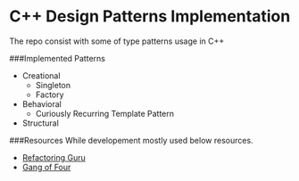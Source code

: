 # C++ Design Patterns Implementation

The repo consist with some of type patterns usage in C++

###Implemented Patterns
- Creational
    * Singleton
    * Factory
- Behavioral
    * Curiously Recurring Template Pattern
- Structural

###Resources
While developement mostly used below resources.

- [Refactoring Guru](https://refactoring.guru/design-patterns/factory-method/cpp/example)
- [Gang of Four](https://www.amazon.com/gp/product/0201633612/ref=as_li_tl?ie=UTF8&camp=1789&creative=390957&creativeASIN=0201633612&linkCode=as2&tag=triatcraft-20&linkId=XRGUDJCGWC6AJNZM)